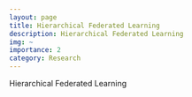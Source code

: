 ```yaml
---
layout: page
title: Hierarchical Federated Learning
description: Hierarchical Federated Learning
img: ~
importance: 2
category: Research
---
```


Hierarchical Federated Learning
